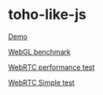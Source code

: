 toho-like-js
============
[Demo](http://takahirox.github.io/toho-like-js/index.html)

[WebGL benchmark](http://takahirox.github.io/toho-like-js/webgl_test.html)

[WebRTC performance test](http://takahirox.github.io/toho-like-js/webrtc_test.html)

[WebRTC Simple test](http://takahirox.github.io/toho-like-js/webrtc_trial.html)

